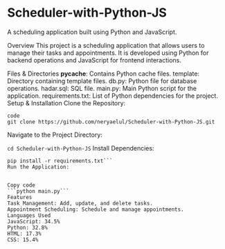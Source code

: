# Scheduler-with-Python-JS
A scheduling application built using Python and JavaScript.

Overview
This project is a scheduling application that allows users to manage their tasks and appointments. It is developed using Python for backend operations and JavaScript for frontend interactions.

Files & Directories
__pycache__: Contains Python cache files.
template: Directory containing template files.
db.py: Python file for database operations.
hadar.sql: SQL file.
main.py: Main Python script for the application.
requirements.txt: List of Python dependencies for the project.
Setup & Installation
Clone the Repository:

```
code
git clone https://github.com/neryaelul/Scheduler-with-Python-JS.git
```
Navigate to the Project Directory:


```cd Scheduler-with-Python-JS```
Install Dependencies:

```
pip install -r requirements.txt```
Run the Application:


Copy code
```python main.py```
Features
Task Management: Add, update, and delete tasks.
Appointment Scheduling: Schedule and manage appointments.
Languages Used
JavaScript: 34.5%
Python: 32.8%
HTML: 17.3%
CSS: 15.4%
